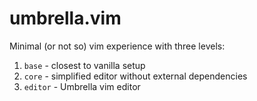 # umbrella.vim
Minimal (or not so) vim experience with three levels:
1. `base` - closest to vanilla setup
2. `core` - simplified editor without external dependencies
3. `editor` - Umbrella vim editor
